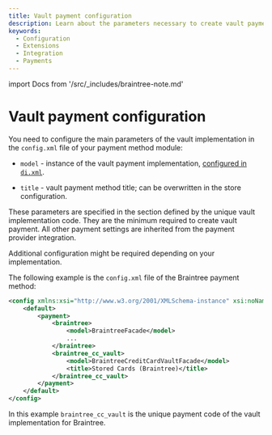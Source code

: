 ```yaml
---
title: Vault payment configuration
description: Learn about the parameters necessary to create vault payment.
keywords:
  - Configuration
  - Extensions
  - Integration
  - Payments
---
```


import Docs from '/src/_includes/braintree-note.md'

<Docs />

# Vault payment configuration

You need to configure the main parameters of the vault implementation in the `config.xml` file of your payment method module:

-  `model` - instance of the vault payment implementation, [configured in `di.xml`](vault-di.md).

-  `title` - vault payment method title; can be overwritten in the store configuration.

These parameters are specified in the section defined by the unique vault implementation code. They are the minimum required to create vault payment. All other payment settings are inherited from the payment provider integration.

Additional configuration might be required depending on your implementation.

The following example is the `config.xml` file of the Braintree payment method:

```xml
<config xmlns:xsi="http://www.w3.org/2001/XMLSchema-instance" xsi:noNamespaceSchemaLocation="urn:magento:module:Magento_Store:etc/config.xsd">
    <default>
        <payment>
            <braintree>
                <model>BraintreeFacade</model>
                ...
            </braintree>
            <braintree_cc_vault>
                <model>BraintreeCreditCardVaultFacade</model>
                <title>Stored Cards (Braintree)</title>
            </braintree_cc_vault>
        </payment>
    </default>
</config>
```

In this example `braintree_cc_vault` is the unique payment code of the vault implementation for Braintree.
